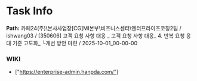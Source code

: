 # Task Info

**Path:** 카페24(주)\본사사업장\[CG]MI본부\비즈니스센터\엔터프라이즈코칭2팀 / ishwang03 / [350606] 고객 요청 사항 대응 _ 고객 요청 사항 대응_ 4. 반복 요청 응대 기준 고도화_ └개선 방안 마련 / 2025-10-01_00-00-00

### WIKI
- ["https://enterprise-admin.hanpda.com/"]

